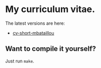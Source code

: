 # My curriculum vitae.

The latest versions are here:

- [cv-short-mbataillou](https://nightly.link/mbataillou/cv/workflows/makefile/main/cv-short-mbataillou)

## Want to compile it yourself?

Just run `make`.

